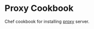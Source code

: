 Proxy Cookbook
==============

Chef cookbook for installing [proxy](https://github.com/datacite/proxy) server.
